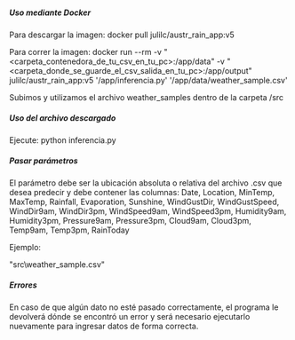 
##### Uso mediante Docker
Para descargar la imagen:
docker pull julilc/austr_rain_app:v5

Para correr la imagen:
docker run --rm -v "<carpeta_contenedora_de_tu_csv_en_tu_pc>:/app/data" -v "<carpeta_donde_se_guarde_el_csv_salida_en_tu_pc>:/app/output" julilc/austr_rain_app:v5 '/app/inferencia.py' '/app/data/weather_sample.csv'

Subimos y utilizamos el archivo weather_samples dentro de la carpeta /src

##### Uso del archivo descargado
Ejecute:
python inferencia.py

##### Pasar parámetros
El parámetro debe ser la ubicación absoluta o relativa del archivo .csv que desea predecir y debe contener las columnas:
Date, Location, MinTemp, MaxTemp, Rainfall, Evaporation, Sunshine, WindGustDir, WindGustSpeed, WindDir9am, WindDir3pm, WindSpeed9am, WindSpeed3pm, Humidity9am, Humidity3pm, Pressure9am, Pressure3pm, Cloud9am, Cloud3pm, Temp9am, Temp3pm, RainToday


Ejemplo:

"src\weather_sample.csv"

##### Errores
En caso de que algún dato no esté pasado correctamente, el programa le devolverá dónde se encontró un error y será necesario ejecutarlo
nuevamente para ingresar datos de forma correcta.